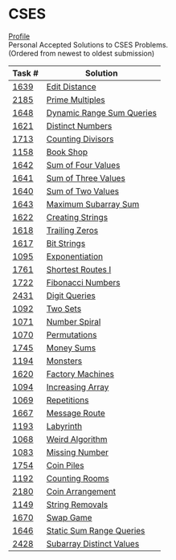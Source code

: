 # CSES
[Profile](https://cses.fi/user/114719)  
Personal Accepted Solutions to CSES Problems.  
(Ordered from newest to oldest submission)  
  

Task # | Solution
------------ | --------
[1639](https://cses.fi/problemset/task/1639/) | [Edit Distance](https://cses.fi/paste/29bd3124f817fe874dafb5/)
[2185](https://cses.fi/problemset/task/2185/) | [Prime Multiples](https://cses.fi/paste/fff6223637fac9584d6ee1/)
[1648](https://cses.fi/problemset/task/1648/) | [Dynamic Range Sum Queries](https://cses.fi/paste/b4c61770ab41a3b44d5d90/)
[1621](https://cses.fi/problemset/task/1621/) | [Distinct Numbers](https://cses.fi/paste/25abe51641b755d44d248b/)
[1713](https://cses.fi/problemset/task/1713/) | [Counting Divisors](https://cses.fi/paste/448c79e69a5a1c054d0ff8/)
[1158](https://cses.fi/problemset/task/1158/) | [Book Shop](https://cses.fi/paste/b4eb7271087557a64d0274/)
[1642](https://cses.fi/problemset/task/1642/) | [Sum of Four Values](https://cses.fi/paste/c9c10ff579065e2f4d01a5/)
[1641](https://cses.fi/problemset/task/1641/) | [Sum of Three Values](https://cses.fi/paste/4fafc2e7cdfaf6ba4cf566/)
[1640](https://cses.fi/problemset/task/1640/) | [Sum of Two Values](https://cses.fi/paste/de7af80f3ac41dac4cf562/)
[1643](https://cses.fi/problemset/task/1643/) | [Maximum Subarray Sum](https://cses.fi/paste/01d37f1e5f89a96e4cdcfe/)
[1622](https://cses.fi/problemset/task/1622/) | [Creating Strings](https://cses.fi/paste/f8b2017be2108de74cdbf6/)
[1618](https://cses.fi/problemset/task/1618/) | [Trailing Zeros](https://cses.fi/paste/21ebd1c525a11bc04cdb95/)
[1617](https://cses.fi/problemset/task/1617/) | [Bit Strings](https://cses.fi/paste/24733f26942b18bd4cdb63/)
[1095](https://cses.fi/problemset/task/1095/) | [Exponentiation](https://cses.fi/paste/24e697e5240c29af4cd00e/)
[1761](https://cses.fi/problemset/task/1761/) | [Shortest Routes I](https://cses.fi/paste/8326839da20560d04ccb28/)
[1722](https://cses.fi/problemset/task/1722/) | [Fibonacci Numbers](https://cses.fi/paste/a84194c2ef184bfe4c9fd1/)
[2431](https://cses.fi/problemset/task/2431/) | [Digit Queries](https://cses.fi/paste/cdcd43e61f84bf974c9b89/)
[1092](https://cses.fi/problemset/task/1092/) | [Two Sets](https://cses.fi/paste/f508d6779c5b8d394c7ba7/)
[1071](https://cses.fi/problemset/task/1071/) | [Number Spiral](https://cses.fi/paste/7fbe1e0e5750144e4c6c2b/)
[1070](https://cses.fi/problemset/task/1070/) | [Permutations](https://cses.fi/paste/190af6fdef3aa0194c686f/)
[1745](https://cses.fi/problemset/task/1745/) | [Money Sums](https://cses.fi/paste/c38b57b29f4883344c5f1f/)
[1194](https://cses.fi/problemset/task/1194/) | [Monsters](https://cses.fi/paste/aa384689926103d24c5cb2/)
[1620](https://cses.fi/problemset/task/1620/) | [Factory Machines](https://cses.fi/paste/5159b174220456a54c3bd2/)
[1094](https://cses.fi/problemset/task/1094/) | [Increasing Array](https://cses.fi/paste/cda9113a081b42be4c3bb3/)
[1069](https://cses.fi/problemset/task/1069/) | [Repetitions](https://cses.fi/paste/35d7a5228ac9e4604c3bab/)
[1667](https://cses.fi/problemset/task/1667/) | [Message Route](https://cses.fi/paste/5fe0b8c6819d55b44bf582/)
[1193](https://cses.fi/problemset/task/1193/) | [Labyrinth](https://cses.fi/paste/26e81d292b0466144bf101/)
[1068](https://cses.fi/problemset/task/1068/) | [Weird Algorithm](https://cses.fi/paste/f943db68d694d2ad4beeaa/)
[1083](https://cses.fi/problemset/task/1083/) | [Missing Number](https://cses.fi/paste/f43d00b4eebab2c64bdef1/)
[1754](https://cses.fi/problemset/task/1754/) | [Coin Piles](https://cses.fi/paste/487a8ad41234d95c4bdd0f/)
[1192](https://cses.fi/problemset/task/1192/) | [Counting Rooms](https://cses.fi/paste/16b1b64c58cf90f64bada4/)
[2180](https://cses.fi/problemset/task/2180/) | [Coin Arrangement](https://cses.fi/paste/d6892189c859fe8649fe06/)
[1149](https://cses.fi/problemset/task/1149/) | [String Removals](https://cses.fi/paste/cdd5b56518e48f2249ea61/)
[1670](https://cses.fi/problemset/task/1670/) | [Swap Game](https://cses.fi/paste/8b4b62e6a9edf50c4901a0/)
[1646](https://cses.fi/problemset/task/1646/) | [Static Sum Range Queries](https://cses.fi/paste/17853ffe2c5c149447fd15/)
[2428](https://cses.fi/problemset/task/2428/) | [Subarray Distinct Values](https://cses.fi/paste/0e0b8269c5f5e8ef3e9f84/)
